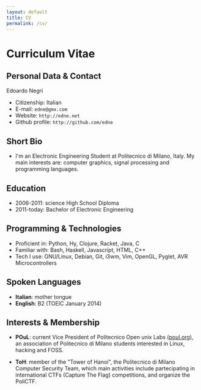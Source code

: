 ```yaml
---
layout: default
title: CV
permalink: /cv/
---
```


# Curriculum Vitae


## Personal Data & Contact
Edoardo Negri

* Citizenship: Italian
* E-mail: `edne@gmx.com`
* Website: `http://edne.net`
* Github profile: `http://github.com/edne`


## Short Bio
* I'm an Electronic Engineering Student at Politecnico di Milano, Italy. My main
  interests are: computer graphics, signal processing and programming languages.


## Education
* 2006-2011: science High School Diploma
* 2011-today: Bachelor of Electronic Engineering

## Programming & Technologies
* Proficient in: Python, Hy, Clojure, Racket, Java, C
* Familiar with: Bash, Haskell, Javascript, HTML, C++
* Tech I use: GNU/Linux, Debian, Git, i3wm, Vim, OpenGL, Pyglet,
  AVR Microcontrollers

## Spoken Languages
* **Italian**: mother tongue
* **English**: B2 (TOEIC January 2014)

## Interests & Membership
* **POuL**: current Vice President of Politecnico Open unix Labs
  ([poul.org](https://poul.org)), an association of Politecnico di Milano students
  interested in Linux, hacking and FOSS.

* **ToH**: member of the "Tower of Hanoi", the Politecnico di Milano Computer
  Security Team, which main activities include partecipating in international
  CTFs (Capture The Flag) competitions, and organize the PoliCTF.
